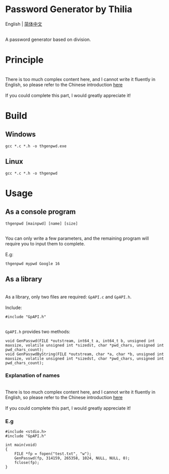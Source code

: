 # Password Generator by Thilia
English | [简体中文](./README.zh-cn.md)

<br>A password generator based on division.<br/>

# Principle
<br>There is too much complex content here, and I cannot write it fluently in English, so please refer to the Chinese introduction [here](.//README.zh-cn.md#%E5%8E%9F%E7%90%86)<br/>
<br>If you could complete this part, I would greatly appreciate it!<br/>

# Build
## Windows
```
gcc *.c *.h -o thgenpwd.exe
```
## Linux
```
gcc *.c *.h -o thgenpwd
```

# Usage
## As a console program
```
thgenpwd [mainpwd] [name] [size]
```
<br>You can only write a few parameters, and the remaining program will require you to input them to complete.<br/>
<br>E.g:<br>
```
thgenpwd mypwd Google 16
```
## As a library
<br>As a library, only two files are required: `GpAPI.c` and `GpAPI.h`.<br/>
<br>Include:<br/>
```
#include "GpAPI.h"
```
<br>`GpAPI.h` provides two methods:<br/>
```
void GenPasswd(FILE *outstream, int64_t a, int64_t b, unsigned int maxsize, volatile unsigned int *sizedst, char *pwd_chars, unsigned int pwd_chars_count);
void GenPasswdByString(FILE *outstream, char *a, char *b, unsigned int maxsize, volatile unsigned int *sizedst, char *pwd_chars, unsigned int pwd_chars_count);
```
### Explanation of names
<br>There is too much complex content here, and I cannot write it fluently in English, so please refer to the Chinese introduction [here](./README.zh-cn.md#%E5%85%B6%E4%B8%AD%E5%90%8D%E7%A7%B0%E7%9A%84%E8%A7%A3%E9%87%8A)<br/>
<br>If you could complete this part, I would greatly appreciate it!<br/>
### E.g
```
#include <stdio.h>
#include "GpAPI.h"

int main(void)
{
	FILE *fp = fopen("test.txt", "w");
	GenPasswd(fp, 314159, 265358, 1024, NULL, NULL, 0);
	fclose(fp);
}
```
